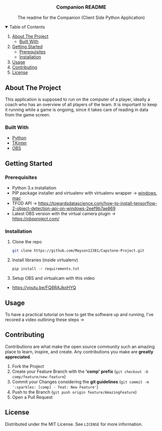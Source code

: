 <!-- PROJECT LOGO -->
<br />
<p align="center">
  <h3 align="center">Companion README</h3>

  <p align="center">
    The readme for the Companion (Client Side Python Application)
  </p>
</p>



<!-- TABLE OF CONTENTS -->
<details open="open">
  <summary>Table of Contents</summary>
  <ol>
    <li>
      <a href="#about-the-project">About The Project</a>
      <ul>
        <li><a href="#built-with">Built With</a></li>
      </ul>
    </li>
    <li>
      <a href="#getting-started">Getting Started</a>
      <ul>
        <li><a href="#prerequisites">Prerequisites</a></li>
        <li><a href="#installation">Installation</a></li>
      </ul>
    </li>
    <li><a href="#usage">Usage</a></li>
    <li><a href="#contributing">Contributing</a></li>
    <li><a href="#license">License</a></li>
  </ol>
</details>



<!-- ABOUT THE PROJECT -->
## About The Project

This application is supposed to run on the computer of a player, ideally a coach who has an overview of all players of the team.
It is important to keep it running while a game is ongoing, since it takes care of reading in data from the game screen.

### Built With

* [Python](https://www.python.org/)
* [TKinter](https://docs.python.org/3/library/tkinter.html)
* [OBS](https://obsproject.com/)



<!-- GETTING STARTED -->
## Getting Started

### Prerequisites

* Python 3.x installation
* PIP package installer and virtualenv with virtualenv wrapper -> [windows](https://www.liquidweb.com/kb/how-to-setup-a-python-virtual-environment-on-windows-10/), [mac](https://medium.com/@viviennediegoencarnacion/managing-python-virtual-environments-on-mac-using-pyenv-5fdd34951fcd)
* TFOD API -> https://towardsdatascience.com/how-to-install-tensorflow-2-object-detection-api-on-windows-2eef9b7ae869
* Latest OBS version with the virtual camera plugin -> https://obsproject.com/

### Installation

1. Clone the repo
   ```sh
   git clone https://github.com/Mayson12381/Capstone-Project.git
   ```
2. Install libraries (inside virtualenv)
   ```sh
   pip install -r requirements.txt
   ```
3. Setup OBS and virtualcam with this video

* https://youtu.be/FQ8RAJkoHYQ



<!-- USAGE EXAMPLES -->
## Usage

To have a practical tutorial on how to get the software up and running, I've recored a video outlining these steps ->



<!-- CONTRIBUTING -->
## Contributing

Contributions are what make the open source community such an amazing place to learn, inspire, and create. Any contributions you make are **greatly appreciated**.

1. Fork the Project
2. Create your Feature Branch with the **'comp' prefix** (`git checkout -b comp/feature/new-feature`)
3. Commit your Changes considering the **git guidelines** (`git commit -m ':sparkles: [comp] - feat: New Feature'`)
4. Push to the Branch (`git push origin feature/AmazingFeature`)
5. Open a Pull Request



<!-- LICENSE -->
## License

Distributed under the MIT License. See `LICENSE` for more information.

